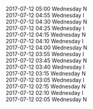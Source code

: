 2017-07-12 05:00 Wednesday  N  
2017-07-12 04:55 Wednesday  I  
2017-07-12 04:30 Wednesday  N  
2017-07-12 04:25 Wednesday  I  
2017-07-12 04:15 Wednesday  N  
2017-07-12 04:10 Wednesday  I  
2017-07-12 04:00 Wednesday  N  
2017-07-12 03:55 Wednesday  I  
2017-07-12 03:45 Wednesday  N  
2017-07-12 03:40 Wednesday  I  
2017-07-12 03:15 Wednesday  N  
2017-07-12 03:05 Wednesday  I  
2017-07-12 02:15 Wednesday  N  
2017-07-12 02:10 Wednesday  I  
2017-07-12 02:05 Wednesday  N  
